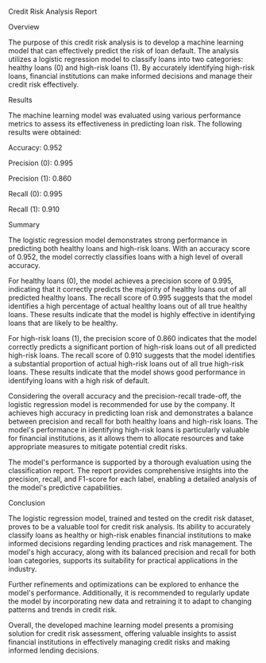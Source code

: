 Credit Risk Analysis Report


Overview


The purpose of this credit risk analysis is to develop a machine learning model that can effectively predict the risk of loan default. The analysis utilizes a logistic regression model to classify loans into two categories: healthy loans (0) and high-risk loans (1). By accurately identifying high-risk loans, financial institutions can make informed decisions and manage their credit risk effectively.


Results


The machine learning model was evaluated using various performance metrics to assess its effectiveness in predicting loan risk. The following results were obtained:

Accuracy: 0.952

Precision (0): 0.995

Precision (1): 0.860

Recall (0): 0.995

Recall (1): 0.910


Summary


The logistic regression model demonstrates strong performance in predicting both healthy loans and high-risk loans. With an accuracy score of 0.952, the model correctly classifies loans with a high level of overall accuracy.

For healthy loans (0), the model achieves a precision score of 0.995, indicating that it correctly predicts the majority of healthy loans out of all predicted healthy loans. The recall score of 0.995 suggests that the model identifies a high percentage of actual healthy loans out of all true healthy loans. These results indicate that the model is highly effective in identifying loans that are likely to be healthy.

For high-risk loans (1), the precision score of 0.860 indicates that the model correctly predicts a significant portion of high-risk loans out of all predicted high-risk loans. The recall score of 0.910 suggests that the model identifies a substantial proportion of actual high-risk loans out of all true high-risk loans. These results indicate that the model shows good performance in identifying loans with a high risk of default.

Considering the overall accuracy and the precision-recall trade-off, the logistic regression model is recommended for use by the company. It achieves high accuracy in predicting loan risk and demonstrates a balance between precision and recall for both healthy loans and high-risk loans. The model's performance in identifying high-risk loans is particularly valuable for financial institutions, as it allows them to allocate resources and take appropriate measures to mitigate potential credit risks.

The model's performance is supported by a thorough evaluation using the classification report. The report provides comprehensive insights into the precision, recall, and F1-score for each label, enabling a detailed analysis of the model's predictive capabilities.


Conclusion


The logistic regression model, trained and tested on the credit risk dataset, proves to be a valuable tool for credit risk analysis. Its ability to accurately classify loans as healthy or high-risk enables financial institutions to make informed decisions regarding lending practices and risk management. The model's high accuracy, along with its balanced precision and recall for both loan categories, supports its suitability for practical applications in the industry.

Further refinements and optimizations can be explored to enhance the model's performance. Additionally, it is recommended to regularly update the model by incorporating new data and retraining it to adapt to changing patterns and trends in credit risk.

Overall, the developed machine learning model presents a promising solution for credit risk assessment, offering valuable insights to assist financial institutions in effectively managing credit risks and making informed lending decisions.
